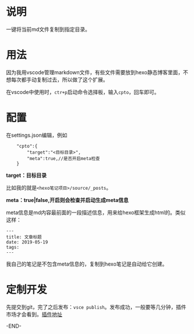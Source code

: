 # 说明
一键将当前md文件复制到指定目录。

# 用法

因为我用vscode管理markdown文件，有些文件需要放到hexo静态博客里面，不想每次都手动复制过去，所以做了这个扩展。

在vscode中使用时，`ctr+p`启动命令选择板，输入`cpto`，回车即可。

# 配置
在settings.json编辑，例如
```
    "cpto":{
        "target":"<目标目录>",
        "meta":true,//是否开启meta检查
    }
```

**target：目标目录**

比如我的就是`<hexo笔记项目>/source/_posts`。


**meta：true|false,开启则会检查并启动生成meta信息**

meta信息是md内容最前面的一段描述信息，用来给hexo框架生成html的。类似这样：
```
---
title: 文章标题
date: 2019-05-19
tags: 
---
```

我自己的笔记是不包含meta信息的，复制到hexo笔记是自动给它创建。


# 定制开发
先提交到git，完了之后发布：`vsce publish`。发布成功，一般要等几分钟，插件市场才会看到。[插件地址](https://marketplace.visualstudio.com/items?itemName=zhuwang.cpto)

-END-